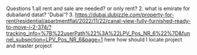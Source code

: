 Questions
1.all rent and sale are needed? or only rent?
2. what is emirate for dubailand datat? 'Dubai'?
3. https://dubai.dubizzle.com/property-for-rent/residential/apartmentflat/2022/11/22/canal-view-fully-furnished-ready-to-move-i-2-374/?tracking_info=%7B%22userPath%22%3A%22LPV_Pos_NR_6%22%7D&funnel_subsection=LPV_Pos_NR_6&page=1
    here how should I locate project and master project